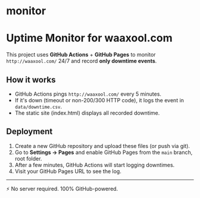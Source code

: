 # monitor
# Uptime Monitor for waaxool.com

This project uses **GitHub Actions** + **GitHub Pages** to monitor `http://waaxool.com/` 24/7 and record **only downtime events**.

## How it works
- GitHub Actions pings `http://waaxool.com/` every 5 minutes.
- If it's down (timeout or non-200/300 HTTP code), it logs the event in `data/downtime.csv`.
- The static site (index.html) displays all recorded downtime.

## Deployment
1. Create a new GitHub repository and upload these files (or push via git).
2. Go to **Settings → Pages** and enable GitHub Pages from the `main` branch, root folder.
3. After a few minutes, GitHub Actions will start logging downtimes.
4. Visit your GitHub Pages URL to see the log.

---
⚡ No server required. 100% GitHub-powered.
